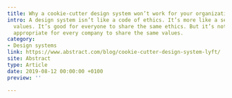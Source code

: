 ```yaml
---
title: Why a cookie-cutter design system won’t work for your organization
intro: A design system isn’t like a code of ethics. It’s more like a set of company
  values. It’s good for everyone to share the same ethics. But it’s not necessarily
  appropriate for every company to share the same values.
category:
- Design systems
link: https://www.abstract.com/blog/cookie-cutter-design-system-lyft/
site: Abstract
type: Article
date: 2019-08-12 00:00:00 +0100
preview: ''

---
```


